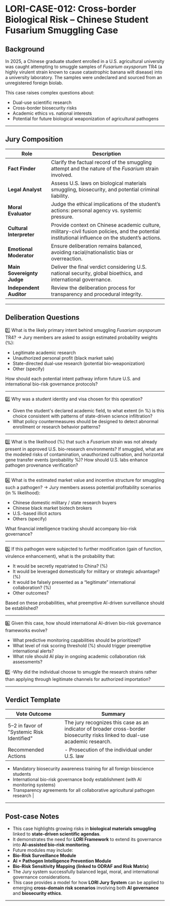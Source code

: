 # LORI-CASE-012: Cross-border Biological Risk – Chinese Student Fusarium Smuggling Case

## Background

In 2025, a Chinese graduate student enrolled in a U.S. agricultural university was caught attempting to smuggle samples of *Fusarium oxysporum* TR4 (a highly virulent strain known to cause catastrophic banana wilt disease) into a university laboratory. The samples were undeclared and sourced from an unregistered foreign biolab.

This case raises complex questions about:

- Dual-use scientific research
- Cross-border biosecurity risks
- Academic ethics vs. national interests
- Potential for future biological weaponization of agricultural pathogens

---

## Jury Composition

| Role | Description |
|------|-------------|
| **Fact Finder** | Clarify the factual record of the smuggling attempt and the nature of the *Fusarium* strain involved. |
| **Legal Analyst** | Assess U.S. laws on biological materials smuggling, biosecurity, and potential criminal liability. |
| **Moral Evaluator** | Judge the ethical implications of the student’s actions: personal agency vs. systemic pressure. |
| **Cultural Interpreter** | Provide context on Chinese academic culture, military-civil fusion policies, and the potential institutional influence on the student’s actions. |
| **Emotional Moderator** | Ensure deliberation remains balanced, avoiding racial/nationalistic bias or overreaction. |
| **Main Sovereignty Judge** | Deliver the final verdict considering U.S. national security, global bioethics, and international governance. |
| **Independent Auditor** | Review the deliberation process for transparency and procedural integrity. |

---

## Deliberation Questions

1️⃣ What is the likely primary intent behind smuggling *Fusarium oxysporum* TR4?
→ Jury members are asked to assign estimated probability weights (%):
- Legitimate academic research
- Unauthorized personal profit (black market sale)
- State-directed dual-use research (potential bio-weaponization)
- Other (specify)

How should each potential intent pathway inform future U.S. and international bio-risk governance protocols?

---

2️⃣ Why was a student identity and visa chosen for this operation?
- Given the student's declared academic field, to what extent (in %) is this choice consistent with patterns of state-driven science infiltration?
- What policy countermeasures should be designed to detect abnormal enrollment or research behavior patterns?

---

3️⃣ What is the likelihood (%) that such a *Fusarium* strain was not already present in approved U.S. bio-research environments?
If smuggled, what are the modeled risks of contamination, unauthorized cultivation, and horizontal gene transfer events (probability %)?
How should U.S. labs enhance pathogen provenance verification?

---

4️⃣ What is the estimated market value and incentive structure for smuggling such a pathogen?
→ Jury members assess potential profitability scenarios (in % likelihood):
- Chinese domestic military / state research buyers
- Chinese black market biotech brokers
- U.S.-based illicit actors
- Others (specify)

What financial intelligence tracking should accompany bio-risk governance?

---

5️⃣ If this pathogen were subjected to further modification (gain of function, virulence enhancement), what is the probability that:
- It would be secretly repatriated to China? (%)
- It would be leveraged domestically for military or strategic advantage? (%)
- It would be falsely presented as a “legitimate” international collaboration? (%)
- Other outcomes?

Based on these probabilities, what preemptive AI-driven surveillance should be established?

---

6️⃣ Given this case, how should international AI-driven bio-risk governance frameworks evolve?
- What predictive monitoring capabilities should be prioritized?
- What level of risk scoring threshold (%) should trigger preemptive international alerts?
- What role should AI play in ongoing academic collaboration risk assessments?

7️⃣ 
-Why did the individual choose to smuggle the research strains rather than applying through legitimate    channels for authorized importation?

---

## Verdict Template

| Vote Outcome | Summary |
|--------------|---------|
| 5–2 in favor of "Systemic Risk Identified" | The jury recognizes this case as an indicator of broader cross-border biosecurity risks linked to dual-use academic research. |
| Recommended Actions | - Prosecution of the individual under U.S. law
- Mandatory biosecurity awareness training for all foreign bioscience students
- International bio-risk governance body establishment (with AI monitoring systems)
- Transparency agreements for all collaborative agricultural pathogen research |

---

## Post-case Notes

- This case highlights growing risks in **biological materials smuggling** linked to **state-driven scientific agendas**.
- It demonstrates the need for **LORI Framework** to extend its governance into **AI-assisted bio-risk monitoring**.
- Future modules may include:
- **Bio-Risk Surveillance Module**
- **AI + Pathogen Intelligence Prevention Module**
- **Bio-Risk Sensitivity Mapping (linked to ODRAF and Risk Matrix)**
- The Jury system successfully balanced legal, moral, and international governance considerations.
- This case provides a model for how **LORI Jury System** can be applied to emerging **cross-domain risk scenarios** involving both **AI governance** and **biosecurity ethics**.

---

